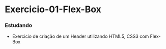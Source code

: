 # Exercicio-01-Flex-Box

<h3>Estudando </h3>

-  Exercicio de criação de um Header utilizando HTML5, CSS3 com Flex-Box

